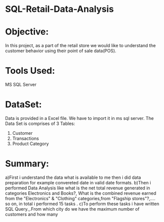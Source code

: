 # SQL-Retail-Data-Analysis
# Objective:
In this project, as a part of the retail store we would like to understand the customer behavior 
using their point of sale data(POS).

# Tools Used: 
MS SQL Server

# DataSet:
Data is provided in a Excel file. We have to import it in ms sql server.
The Data Set is comprises of 3 Tables:
1) Customer
2) Transactions
3) Product Category

# Summary:
a)First i understand the data what is available to me then i did data preparation for example convereted date in valid date formats.
b)Then i performed Data Analysis like what is the net total revenue generated in categories Electronics and Books?,
What is the combined revenue earned from the "Electronics" & "Clothing" categories,from "Flagship stores"?,.... so on, in total i performed 15 tasks .
c)To perform these tasks i have written SQL Query.,.From which city do we have the maximum number of customers and how many
